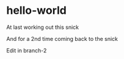 # hello-world
At last working out this snick

And for a 2nd time coming back to the snick

Edit in branch-2
